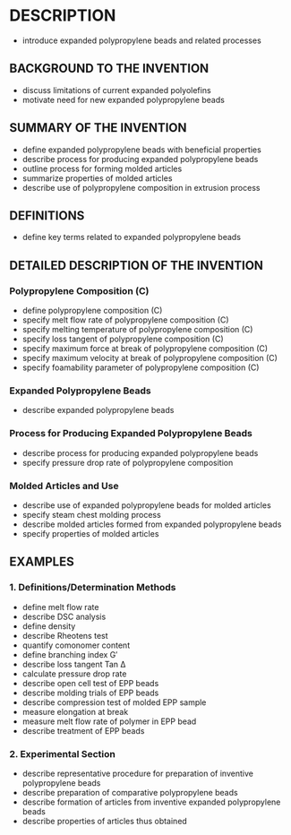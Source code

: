 # DESCRIPTION

- introduce expanded polypropylene beads and related processes

## BACKGROUND TO THE INVENTION

- discuss limitations of current expanded polyolefins
- motivate need for new expanded polypropylene beads

## SUMMARY OF THE INVENTION

- define expanded polypropylene beads with beneficial properties
- describe process for producing expanded polypropylene beads
- outline process for forming molded articles
- summarize properties of molded articles
- describe use of polypropylene composition in extrusion process

## DEFINITIONS

- define key terms related to expanded polypropylene beads

## DETAILED DESCRIPTION OF THE INVENTION

### Polypropylene Composition (C)

- define polypropylene composition (C)
- specify melt flow rate of polypropylene composition (C)
- specify melting temperature of polypropylene composition (C)
- specify loss tangent of polypropylene composition (C)
- specify maximum force at break of polypropylene composition (C)
- specify maximum velocity at break of polypropylene composition (C)
- specify foamability parameter of polypropylene composition (C)

### Expanded Polypropylene Beads

- describe expanded polypropylene beads

### Process for Producing Expanded Polypropylene Beads

- describe process for producing expanded polypropylene beads
- specify pressure drop rate of polypropylene composition

### Molded Articles and Use

- describe use of expanded polypropylene beads for molded articles
- specify steam chest molding process
- describe molded articles formed from expanded polypropylene beads
- specify properties of molded articles

## EXAMPLES

### 1. Definitions/Determination Methods

- define melt flow rate
- describe DSC analysis
- define density
- describe Rheotens test
- quantify comonomer content
- define branching index G′
- describe loss tangent Tan Δ
- calculate pressure drop rate
- describe open cell test of EPP beads
- describe molding trials of EPP beads
- describe compression test of molded EPP sample
- measure elongation at break
- measure melt flow rate of polymer in EPP bead
- describe treatment of EPP beads

### 2. Experimental Section

- describe representative procedure for preparation of inventive polypropylene beads
- describe preparation of comparative polypropylene beads
- describe formation of articles from inventive expanded polypropylene beads
- describe properties of articles thus obtained

